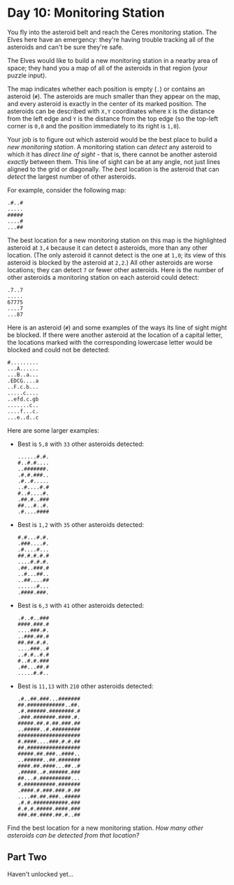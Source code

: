 # Day 10: Monitoring Station

You fly into the asteroid belt and reach the Ceres monitoring station. The
Elves here have an emergency: they're having trouble tracking all of the
asteroids and can't be sure they're safe.

The Elves would like to build a new monitoring station in a nearby area of
space; they hand you a map of all of the asteroids in that region (your puzzle
input).

The map indicates whether each position is empty (`.`) or contains an asteroid
(`#`). The asteroids are much smaller than they appear on the map, and every
asteroid is exactly in the center of its marked position. The asteroids can be
described with `X,Y` coordinates where `X` is the distance from the left edge
and `Y` is the distance from the top edge (so the top-left corner is `0,0` and
the position immediately to its right is `1,0`).

Your job is to figure out which asteroid would be the best place to build a
*new monitoring station*. A monitoring station can *detect* any asteroid to
which it has *direct line of sight* - that is, there cannot be another asteroid
*exactly* between them. This line of sight can be at any angle, not just lines
aligned to the grid or diagonally. The *best* location is the asteroid that can
*detect* the largest number of other asteroids.

For example, consider the following map:

```
.#..#
.....
#####
....#
...##
```

The best location for a new monitoring station on this map is the highlighted
asteroid at `3,4` because it can detect `8` asteroids, more than any other
location. (The only asteroid it cannot detect is the one at `1,0`; its view of
this asteroid is blocked by the asteroid at `2,2`.) All other asteroids are
worse locations; they can detect `7` or fewer other asteroids. Here is the
number of other asteroids a monitoring station on each asteroid could detect:

```
.7..7
.....
67775
....7
...87
```

Here is an asteroid (`#`) and some examples of the ways its line of sight might
be blocked. If there were another asteroid at the location of a capital letter,
the locations marked with the corresponding lowercase letter would be blocked
and could not be detected:

```
#.........
...A......
...B..a...
.EDCG....a
..F.c.b...
.....c....
..efd.c.gb
.......c..
....f...c.
...e..d..c
```

Here are some larger examples:

* Best is `5,8` with `33` other asteroids detected:
  ```
  ......#.#.
  #..#.#....
  ..#######.
  .#.#.###..
  .#..#.....
  ..#....#.#
  #..#....#.
  .##.#..###
  ##...#..#.
  .#....####
  ```
* Best is `1,2` with `35` other asteroids detected:
  ```
  #.#...#.#.
  .###....#.
  .#....#...
  ##.#.#.#.#
  ....#.#.#.
  .##..###.#
  ..#...##..
  ..##....##
  ......#...
  .####.###.
  ```
* Best is `6,3` with `41` other asteroids detected:
  ```
  .#..#..###
  ####.###.#
  ....###.#.
  ..###.##.#
  ##.##.#.#.
  ....###..#
  ..#.#..#.#
  #..#.#.###
  .##...##.#
  .....#.#..
  ```
* Best is `11,13` with `210` other asteroids detected:
  ```
  .#..##.###...#######
  ##.############..##.
  .#.######.########.#
  .###.#######.####.#.
  #####.##.#.##.###.##
  ..#####..#.#########
  ####################
  #.####....###.#.#.##
  ##.#################
  #####.##.###..####..
  ..######..##.#######
  ####.##.####...##..#
  .#####..#.######.###
  ##...#.##########...
  #.##########.#######
  .####.#.###.###.#.##
  ....##.##.###..#####
  .#.#.###########.###
  #.#.#.#####.####.###
  ###.##.####.##.#..##
  ```

Find the best location for a new monitoring station. *How many other asteroids
can be detected from that location?*

## Part Two

Haven't unlocked yet...
